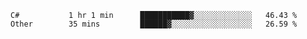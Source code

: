 <!--START_SECTION:waka-->

```text
C#           1 hr 1 min      ███████████▓░░░░░░░░░░░░░   46.43 %
Other        35 mins         ██████▓░░░░░░░░░░░░░░░░░░   26.59 %
```

<!--END_SECTION:waka-->
